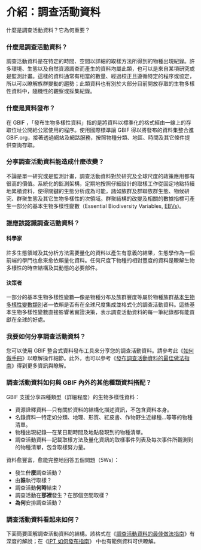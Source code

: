 # 介紹：調查活動資料

什麼是調查活動資料？它為何重要？        

### 什麼是調查活動資料？

調查活動資料是在特定的時間、空間以詳細的取樣方法所得到的物種出現紀錄。許多環境、生態以及自然資源調查而產生的資料均屬此類，也可以是來自某項研究或是監測計畫。這樣的資料通常有相當的數量、經過校正且遵循特定的程序或協定，所以可以瞭解族群變動的趨勢；此類資料也有別於大部分目前開放存取的生物多樣性資料中，隨機性的觀察或採集紀錄。

### 什麼是資料發布？

在 GBIF ，「發布生物多樣性資料」指的是將資料以標準化的格式經由一線上的存取位址公開給公眾使用的程序。使用國際標準讓 GBIF 得以將發布的資料集整合進 GBIF.org，接著透過網站及網路服務，按照物種分類、地區、時間及其它條件提供查詢存取。

### 分享調查活動資料能造成什麼改變？

不論是單一研究或是監測計畫，調查活動資料對於研究及全球尺度的政策應用都有很高的價值。系統化的監測架構，定期地按照仔細設計的取樣工作從固定地點持續地累積資料，使得關鍵的生態分析成為可能，諸如族群及群聯族群生態、物候研究、群聚生態及其它生物多樣性的次領域。群聚結構的改變及相關的數據指標可產生一部分的基本生物多樣性變數（Essential Biodiversity Variables, [EBVs](http://geobon.org/essential-biodiversity-variables/what-are-ebvs))。

### 誰應該認識調查活動資料？

#### 科學家

許多生態領域及其分析方法需要量化的資料以產生有意義的結果，生態學作為一個前端的學門也愈來愈依賴量化資料。任何尺度下物種的相對豐度的資料是瞭解生物多樣性的時空結構及其動態的必要部件。

#### 決策者

一部分的基本生物多樣性變數—像是物種分布及族群豐度等屬於物種族群[基本生物多樣性變數類別](http://geobon.org/essential-biodiversity-variables/classes)者—依賴是否有在全球尺度集成並格式化的調查活動資料。這些基本生物多樣性變數直接影響著實證決策，表示調查活動資料的每一筆紀錄都有能貢獻在全球的好處。

### 我要如何分享調查活動資料？

您可以使用 GBIF 整合式資料發布工具來分享您的調查活動資料。請參考此《[如何做手冊](https://github.com/gbif/ipt/wiki/howToPublish)》以瞭解操作細節。此外，也可以參考《[發布調查活動資料的最佳做法指南](https://github.com/gbif/ipt/wiki/BestPracticesSamplingEventData)》得到更多資訊與瞭解。

### 調查活動資料如何與 GBIF 內外的其他種類資料搭配？

GBIF 支援分享四種類型（詳細程度）的生物多樣性資料：

- 資源詮釋資料—只有關於資料的結構化描述資訊，不包含資料本身。
- 名錄資料—特定如分類、地理、形質、紅皮書、作物野生近緣種…等等的物種清單。
- 物種出現紀錄—在某日期時間及地點發現到的物種清單。
- 調查活動資料—記載取樣方法及量化資訊的取樣事件列表及每次事件所觀測到的物種清單，包含取樣努力量。

資料愈豐富，愈能完整地回答五個問題（5Ws）：

- 發生**什麼**調查活動？
- 由**誰**執行取樣？
- 調查活動**何時**結束？
- 調查活動在**那裡**發生？在那個空間取樣？
- **為何**安排調查活動？

### 調查活動資料看起來如何？

下面簡要圖解調查活動資料的結構。該格式在《[調查活動資料的最佳做法指南](https://github.com/gbif/ipt/wiki/BestPracticesSamplingEventData)》有深度的解說；在《[IPT 如何發布指南](https://github.com/gbif/ipt/wiki/samplingEventData#exemplar-datasets)》  中也有範例資料可供瞭解。